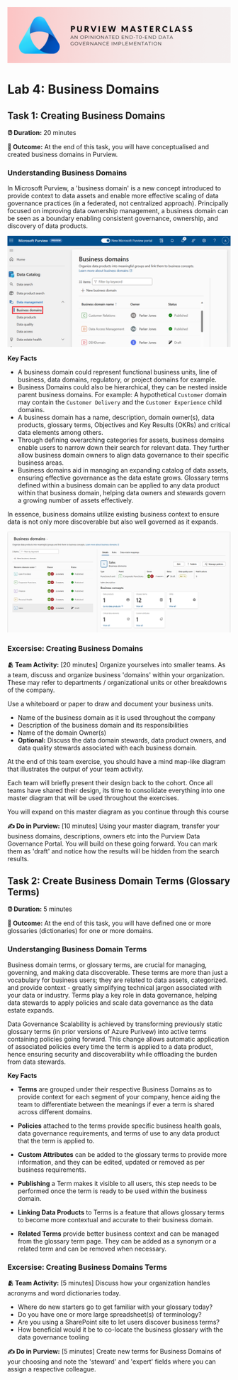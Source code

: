 ![Banner](./assets/banner.png)

# Lab 4: Business Domains

## Task 1: Creating Business Domains

**⏰ Duration:** 20 minutes

**🎯 Outcome:** At the end of this task, you will have conceptualised and created business domains in Purview.

### Understanding Business Domains

In Microsoft Purview, a 'business domain' is a new concept introduced to provide context to data assets and enable more effective scaling of data governance practices (in a federated, not centralized approach). Principally focused on improving data ownership management, a business domain can be seen as a boundary enabling consistent governance, ownership, and discovery of data products.

![Business Domain Overview](./assets/business-domain-overview.png)

**Key Facts**

- A business domain could represent functional business units, line of business, data domains, regulatory, or project domains for example.
- Business Domains could also be hierarchical, they can be nested inside parent business domains. For example: A hypothetical `Customer` domain may contain the `Customer Delivery` and the `Customer Experience` child domains.
- A business domain has a name, description, domain owner(s), data products, glossary terms, Objectives and Key Results (OKRs) and critical data elements among others.
- Through defining overarching categories for assets, business domains enable users to narrow down their search for relevant data. They further allow business domain owners to align data governance to their specific business areas.
- Business domains aid in managing an expanding catalog of data assets, ensuring effective governance as the data estate grows. Glossary terms defined within a business domain can be applied to any data product within that business domain, helping data owners and stewards govern a growing number of assets effectively.
<!-- - Glossary terms now also carry access policies, which get automatically applied when the term is attached to a data product. This means business domain owners and stewards only need to devise governance practices once, which can then be applied consistently across the data estate. -->

In essence, business domains utilize existing business context to ensure data is not only more discoverable but also well governed as it expands.

![Sample Business Domains](./assets/sample-business-domains.png)

### Excersise: Creating Business Domains

**🫂 Team Activity:** [20 minutes] Organize yourselves into smaller teams. As a team, discuss and organize business 'domains' within your organization. These may refer to departments / organizational units or other breakdowns of the company.

Use a whiteboard or paper to draw and document your business units.

- Name of the business domain as it is used throughout the company
- Description of the business domain and its responsibilities
- Name of the domain Owner(s)
- **Optional:** Discuss the data domain stewards, data product owners, and data quality stewards associated with each business domain.

At the end of this team exercise, you should have a mind map-like diagram that illustrates the output of your team activity.

Each team will briefly present their design back to the cohort. Once all teams have shared their design, its time to consolidate everything into one master diagram that will be used throughout the exercises.

You will expand on this master diagram as you continue through this course

**✍️ Do in Purview:** [10 minutes] Using your master diagram, transfer your business domains, descriptions, owners etc into the Purview Data Governance Portal. You will build on these going forward. You can mark them as 'draft' and notice how the results will be hidden from the search results.

## Task 2: Create Business Domain Terms (Glossary Terms)

**⏰ Duration:** 5 minutes

**🎯 Outcome:** At the end of this task, you will have defined one or more glossaries (dictionaries) for one or more domains.

### Understanging Business Domain Terms

Business domain terms, or glossary terms, are crucial for managing, governing, and making data discoverable. These terms are more than just a vocabulary for business users; they are related to data assets, categorized. and provide context - greatly simplifying technical jargon associated with your data or industry. Terms play a key role in data governance, helping data stewards to apply policies and scale data governance as the data estate expands.

Data Governance Scalability is achieved by transforming previously static glossary terms (in prior versions of Azure Purivew) into active terms containing policies going forward. This change allows automatic application of associated policies every time the term is applied to a data product, hence ensuring security and discoverability while offloading the burden from data stewards.

**Key Facts**

- **Terms** are grouped under their respective Business Domains as to provide context for each segment of your company, hence aiding the team to differentiate between the meanings if ever a term is shared across different domains.

- **Policies** attached to the terms provide specific business health goals, data governance requirements, and terms of use to any data product that the term is applied to.

- **Custom Attributes** can be added to the glossary terms to provide more information, and they can be edited, updated or removed as per business requirements.

- **Publishing** a Term makes it visible to all users, this step needs to be performed once the term is ready to be used within the business domain.

- **Linking Data Products** to Terms is a feature that allows glossary terms to become more contextual and accurate to their business domain.

- **Related Terms** provide better business context and can be managed from the glossary term page. They can be added as a synonym or a related term and can be removed when necessary.

### Excersise: Creating Business Domains Terms

**🫂 Team Activity:** [5 minutes] Discuss how your organization handles acronyms and word dictionaries today.

- Where do new starters go to get familiar with your glossary today?
- Do you have one or more large spreadsheet(s) of terminology?
- Are you using a SharePoint site to let users discover business terms?
- How beneficial would it be to co-locate the business glossary with the data governance tooling

**✍️ Do in Purview:** [5 minutes] Create new terms for Business Domains of your choosing and note the 'steward' and 'expert' fields where you can assign a respective colleague.

